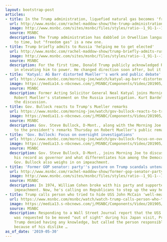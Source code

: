 ```yaml
---
layout: bootstrap-post
articles:
- title: In the Trump administration, liquefied natural gas becomes 'freedom gas'
  url: http://www.msnbc.com/rachel-maddow-show/the-trump-administration-liquefied-natural-gas-becomes-freedom-gas
  image: http://www.msnbc.com/sites/msnbc/files/styles/ratio--1_91-1--1200x630/public/rick_perry_171102_0.jpg?itok=61igw8pL
  source: MSNBC
  description: The Trump administration has dabbled in Orwellian language from time
    to time, but "freedom gas" is a new one.
- title: Trump briefly admits to Russia 'helping me to get elected'
  url: http://www.msnbc.com/rachel-maddow-show/trump-briefly-admits-russia-helping-me-get-elected
  image: http://www.msnbc.com/sites/msnbc/files/styles/ratio--1_91-1--1200x630/public/2017-12-14t223753z_856315454_rc125abdb800_rtrmadp_3_russia-putin-trump.jpg?itok=4HIJTGL7
  source: MSNBC
  description: For the first time, Donald Trump publicly acknowledged Russia's role
    in elevating him to power. He changed direction soon after, but it was too late.
- title: 'Katyal: AG Barr distorted Mueller''s work and public debate'
  url: https://www.msnbc.com/morning-joe/watch/katyal-ag-barr-distorted-mueller-s-work-and-public-debate-60561477874
  image: https://media14.s-nbcnews.com/j/MSNBC/Components/Video/201905/n_mj_katyal_190530_1920x1080.nbcnews-fp-1200-630.jpg
  source: MSNBC
  description: Former Acting Solicitor General Neal Katyal joins Morning Joe to discuss
    Robert Mueller's statement on the Russia investigation. Kurt Bardella also joins
    the discussion.
- title: Gov. Bullock reacts to Trump's Mueller remarks
  url: https://www.msnbc.com/morning-joe/watch/gov-bullock-reacts-to-trump-s-mueller-remarks-60559429920
  image: https://media11.s-nbcnews.com/j/MSNBC/Components/Video/201905/n_mj_bullock3_190530_1920x1080.nbcnews-fp-1200-630.jpg
  source: MSNBC
  description: Gov. Steve Bullock, D-Mont., along with the Morning Joe panel, reacts
    to the president's remarks Thursday on Robert Mueller's public remarks.
- title: 'Gov. Bullock: Focus on oversight investigations'
  url: https://www.msnbc.com/morning-joe/watch/gov-bullock-focus-on-oversight-investigations-60558917857
  image: https://media13.s-nbcnews.com/j/MSNBC/Components/Video/201905/n_mj_bullock_190530_1920x1080.nbcnews-fp-1200-630.jpg
  source: MSNBC
  description: Gov. Steve Bullock, D-Mont., joins Morning Joe to discuss his campaign,
    his record as governor and what differentiates him among the Democratic field.
    Gov. Bullock also weighs in on impeachment.
- title: 'Former GOP senator: party''s posture on Trump scandals untenable'
  url: http://www.msnbc.com/rachel-maddow-show/former-gop-senator-partys-posture-trump-scandals-untenable
  image: http://www.msnbc.com/sites/msnbc/files/styles/ratio--1_91-1--1200x630/public/ap_17012686600927.jpg?itok=QSntl-tp
  source: MSNBC
  description: In 1974, William Cohen broke with his party and supported Richard Nixon's
    impeachment. Now, he's calling on Republicans to step up the way he did.
- title: Trump calls person who tried to hide USS John McCain 'well-meaning'
  url: https://www.msnbc.com/msnbc/watch/watch-trump-calls-person-who-tried-to-hide-uss-john-mccain-well-meaning-60559941803
  image: https://media13.s-nbcnews.com/j/MSNBC/Components/Video/201905/n_msnbc_brk_trump_ussmccain_190530_1920x1080.nbcnews-fp-1200-630.jpg
  source: MSNBC
  description: Responding to a Wall Street Journal report that the USS John McCain
    was requested to be moved "out of sight" during his Japan visit, President Donald
    Trump denied having any knowledge, but called the person responsible, "well-meaning,"
    because of his dislike …
as_of_date: '2019-05-30'
---
```


